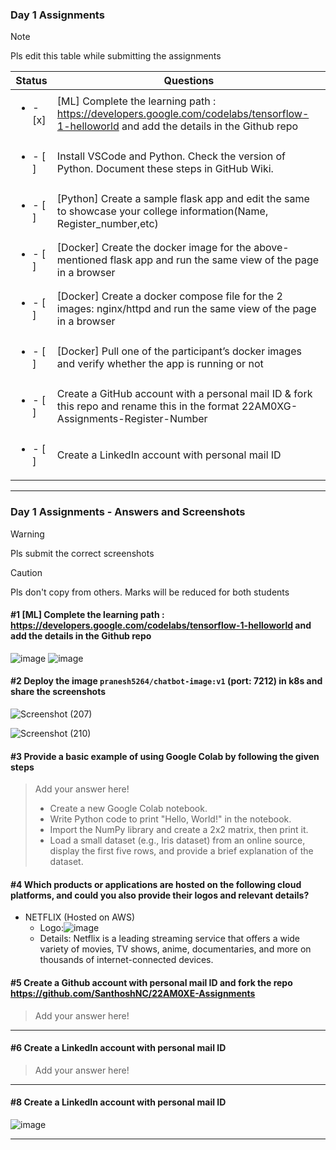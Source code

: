 ### Day 1 Assignments

> [!NOTE]
> Pls edit this table while submitting the assignments

| Status         | Questions     | 
|----------------|---------------|
| <ul><li>- [x] </li></ul> | [ML] Complete the learning path : https://developers.google.com/codelabs/tensorflow-1-helloworld and add the details in the Github repo |
| <ul><li>- [ ] </li></ul> | Install VSCode and Python. Check the version of Python. Document these steps in GitHub Wiki. |
| <ul><li>- [ ] </li></ul> | [Python] Create a sample flask app and edit the same to showcase your college information(Name, Register_number,etc) |
| <ul><li>- [ ] </li></ul> | [Docker] Create the docker image for the above-mentioned flask app and run the same view of the page in a browser |
| <ul><li>- [ ] </li></ul> | [Docker] Create a docker compose file for the 2 images: nginx/httpd and run the same view of the page in a browser |
| <ul><li>- [ ] </li></ul> | [Docker] Pull one of the participant’s docker images and verify whether the app is running or not  |
| <ul><li>- [ ] </li></ul> | Create a GitHub account with a personal mail ID & fork this repo and rename this in the format 22AM0XG-Assignments-Register-Number  |
| <ul><li>- [ ] </li></ul> | Create a LinkedIn account with personal mail ID  |

***

### Day 1 Assignments - Answers and Screenshots

> [!WARNING]
> Pls submit the correct screenshots

> [!CAUTION]
> Pls don't copy from others. Marks will be reduced for both students

#### #1 [ML] Complete the learning path : https://developers.google.com/codelabs/tensorflow-1-helloworld and add the details in the Github repo
![image](https://github.com/user-attachments/assets/a9a447d0-a84d-419c-b97c-3047bdda7f94)
![image](https://github.com/user-attachments/assets/5e93b766-8e0f-4d1c-881f-a798892ad9a0)




#### #2 Deploy the image `pranesh5264/chatbot-image:v1` (port: 7212) in k8s and share the screenshots
![Screenshot (207)](https://github.com/user-attachments/assets/627fc97c-56a5-4c9b-ae82-f89b60fa67a5)

![Screenshot (210)](https://github.com/user-attachments/assets/eeee8e3a-7de4-40f7-bb32-ea9b2bb3a152)


#### #3 Provide a basic example of using Google Colab by following the given steps
> Add your answer here!
> - Create a new Google Colab notebook.
> - Write Python code to print "Hello, World!" in the notebook.
> - Import the NumPy library and create a 2x2 matrix, then print it.
> - Load a small dataset (e.g., Iris dataset) from an online source, display the first five rows, and provide a brief explanation of the dataset.



#### #4 Which products or applications are hosted on the following cloud platforms, and could you also provide their logos and relevant details? 
- NETFLIX (Hosted on AWS)
  - Logo:![image](https://github.com/user-attachments/assets/7d9e7ad7-3f0b-4bde-adcf-d1e1fff1ef9a)
  - Details: Netflix is a leading streaming service that offers a wide variety of movies, TV shows, anime, documentaries, and more on thousands of internet-connected devices.
#### #5 Create a Github account with personal mail ID and fork the repo https://github.com/SanthoshNC/22AM0XE-Assignments
> Add your answer here!

***

#### #6 Create a LinkedIn account with personal mail ID
> Add your answer here!

***

#### #8 Create a LinkedIn account with personal mail ID
![image](https://github.com/user-attachments/assets/5888124b-1a7d-4703-a343-64f01eacc0a3)


***
